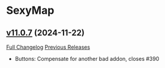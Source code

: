 # SexyMap

## [v11.0.7](https://github.com/funkydude/SexyMap/tree/v11.0.7) (2024-11-22)
[Full Changelog](https://github.com/funkydude/SexyMap/compare/v11.0.6...v11.0.7) [Previous Releases](https://github.com/funkydude/SexyMap/releases)

- Buttons: Compensate for another bad addon, closes #390  
